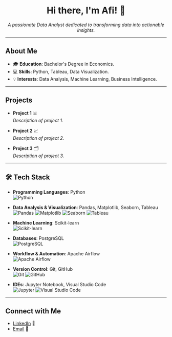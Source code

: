 <h1 align="center">Hi there, I'm Afi! 👋</h1>
<p align="center">
  <i>A passionate Data Analyst dedicated to transforming data into actionable insights.</i>
</p>

---

## About Me
- 🎓 **Education**: Bachelor's Degree in Economics.
- 💻 **Skills**: Python, Tableau, Data Visualization.
- 💡 **Interests**: Data Analysis, Machine Learning, Business Intelligence.

---

## Projects
- **Project 1** 📊  
  *Description of project 1.*

- **Project 2** 📈  
  *Description of project 2.*

- **Project 3** 🗂️  
  *Description of project 3.*

---

## 🛠️ Tech Stack

- **Programming Languages**: Python  
  ![Python](https://img.shields.io/badge/Python-3776AB?style=flat&logo=python&logoColor=white)

- **Data Analysis & Visualization**: Pandas, Matplotlib, Seaborn, Tableau  
  ![Pandas](https://img.shields.io/badge/Pandas-150458?style=flat&logo=pandas&logoColor=white)
  ![Matplotlib](https://img.shields.io/badge/Matplotlib-11557C?style=flat&logo=matplotlib&logoColor=white)
  ![Seaborn](https://img.shields.io/badge/Seaborn-3776AB?style=flat&logo=python&logoColor=white)
  ![Tableau](https://img.shields.io/badge/Tableau-E97627?style=flat&logo=tableau&logoColor=white)

- **Machine Learning**: Scikit-learn  
  ![Scikit-learn](https://img.shields.io/badge/Scikit--learn-F7931E?style=flat&logo=scikit-learn&logoColor=white)

- **Databases**: PostgreSQL  
  ![PostgreSQL](https://img.shields.io/badge/PostgreSQL-336791?style=flat&logo=postgresql&logoColor=white)

- **Workflow & Automation**: Apache Airflow  
  ![Apache Airflow](https://img.shields.io/badge/Apache%20Airflow-017CEE?style=flat&logo=apache-airflow&logoColor=white)

- **Version Control**: Git, GitHub  
  ![Git](https://img.shields.io/badge/Git-F05032?style=flat&logo=git&logoColor=white)
  ![GitHub](https://img.shields.io/badge/GitHub-181717?style=flat&logo=github&logoColor=white)

- **IDEs**: Jupyter Notebook, Visual Studio Code  
  ![Jupyter](https://img.shields.io/badge/Jupyter-F37626?style=flat&logo=jupyter&logoColor=white)
  ![Visual Studio Code](https://img.shields.io/badge/VS%20Code-007ACC?style=flat&logo=visual-studio-code&logoColor=white)

---

## Connect with Me
- [LinkedIn](https://www.linkedin.com/in/rafinadhiya/) 💼
- [Email](mailto:rafina.pradani@gmail.com) 📧
